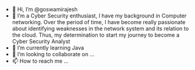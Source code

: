 - 👋 Hi, I’m @goswamirajesh
- 👀 I’m a Cyber Security enthusiast, I have my background in Computer networking. Over the period of time, I have become really passionate about identifying weaknesses in the network system and its relation to the cloud. Thus, my determination to start my journey to become a Cyber Security Analyst
- 🌱 I’m currently learning Java
- 💞️ I’m looking to collaborate on ...
- 📫 How to reach me ...

<!---
goswamirajesh/goswamirajesh is a ✨ special ✨ repository because its `README.md` (this file) appears on your GitHub profile.
You can click the Preview link to take a look at your changes.
--->
